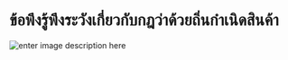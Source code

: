 
ข้อพึงรู้พึงระวังเกี่ยวกับกฎว่าด้วยถิ่นกำเนิดสินค้า
===


![enter image description here](https://github.com/yosarawut/e-TaxIncentive/raw/master/img/origin-check-list-01.jpg)

<!--stackedit_data:
eyJoaXN0b3J5IjpbNDQwNDA3MTkwXX0=
-->